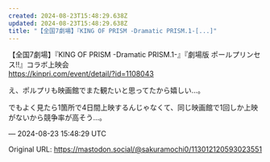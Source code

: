 ```yaml
---
created: 2024-08-23T15:48:29.638Z
updated: 2024-08-23T15:48:29.638Z
title: "【全国7劇場】『KING OF PRISM -Dramatic PRISM.1-[...]"
---
```


<p>【全国7劇場】『KING OF PRISM -Dramatic PRISM.1-』『劇場版 ポールプリンセス!!』コラボ上映会<br /><a href="https://kinpri.com/event/detail/?id=1108043" target="_blank" rel="nofollow noopener" translate="no"><span class="invisible">https://</span><span class="ellipsis">kinpri.com/event/detail/?id=11</span><span class="invisible">08043</span></a></p><p>え、ポルプリも映画館でまた観たいと思ってたから嬉しい…。</p><p>でもよく見たら1箇所で4日間上映するんじゃなくて、同じ映画館で1回しか上映がないから競争率が高そう…。</p>

&mdash; 2024-08-23 15:48:29 UTC

Original URL: https://mastodon.social/@sakuramochi0/113012120593023551
